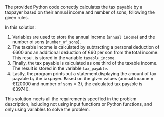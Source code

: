  The provided Python code correctly calculates the tax payable by a taxpayer based on their annual income and number of sons, following the given rules.

   In this solution:

   1. Variables are used to store the annual income (`annual_income`) and the number of sons (`number_of_sons`).
   2. The taxable income is calculated by subtracting a personal deduction of €600 and an additional deduction of €60 per son from the total income. This result is stored in the variable `taxable_income`.
   3. Finally, the tax payable is calculated as one third of the taxable income. The result is stored in the variable `tax_payable`.
   4. Lastly, the program prints out a statement displaying the amount of tax payable by the taxpayer. Based on the given values (annual income = €120000 and number of sons = 3), the calculated tax payable is €39740.

   This solution meets all the requirements specified in the problem description, including not using input functions or Python functions, and only using variables to solve the problem.